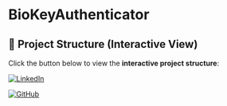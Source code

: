 # BioKeyAuthenticator

## 📂 Project Structure (Interactive View)

Click the button below to view the **interactive project structure**:

[![LinkedIn](https://img.shields.io/badge/LinkedIn-Professional_Profile-blue?style=for-the-badge&logo=linkedin)](https://www.linkedin.com/in/smtndev)

[![GitHub](https://img.shields.io/badge/GitHub-Contributions-black?style=for-the-badge&logo=github)](https://github.com/SMTNDev)
